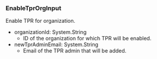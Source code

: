 ### EnableTprOrgInput
Enable TPR for organization.

- organizationId: System.String
  - ID of the organization for which TPR will be enabled.
- newTprAdminEmail: System.String
  - Email of the TPR admin that will be added.
